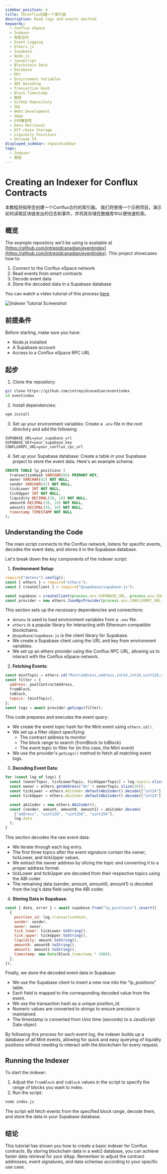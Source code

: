 ```yaml
---
sidebar_position: 4
title: 为Conflux创建一个索引器
description: Read logs and events emitted
keywords:
  - Conflux eSpace
  - Indexer
  - 智能合约
  - Event Logging
  - Ethers.js
  - Supabase
  - Node.js
  - JavaScript
  - Blockchain Data
  - Database
  - RPC
  - Environment Variables
  - ABI Decoding
  - Transaction Hash
  - Block Timestamp
  - 教程
  - GitHub Repository
  - SQL
  - Web3 Development
  - dApp
  - EVM兼容性
  - Data Retrieval
  - Off-chain Storage
  - Liquidity Positions
  - Uniswap V3
displayed_sidebar: eSpaceSidebar
tags:
  - Indexer
  - 教程
---
```


# Creating an Indexer for Conflux Contracts

本教程将指导您创建一个Conflux合约的索引器。 我们将使用一个示例项目，演示如何读取区块链发出的日志和事件，并将其存储在数据库中以便快速检索。

## 概览

The example repository we'll be using is available at [https://github.com/intrepidcanadian/eventindex](https://github.com/intrepidcanadian/eventindex). This project showcases how to:

1. Connect to the Conflux eSpace network
2. Read events from smart contracts
3. Decode event data
4. Store the decoded data in a Supabase database

You can watch a video tutorial of this process [here](https://www.loom.com/share/859bf23a98c7467292f52c0ce949e4e1).

![Indexer Tutorial Screenshot](../img/IndexerTutorial.png)

## 前提条件

Before starting, make sure you have:

- Node.js installed
- A Supabase account
- Access to a Conflux eSpace RPC URL

## 起步

1. Clone the repository:
  ```bash
  git clone https://github.com/intrepidcanadian/eventindex
  cd eventindex
  ```

2. Install dependencies:
  ```bash
  npm install
  ```

3. Set up your environment variables:
  Create a `.env` file in the root directory and add the following:
  ```
  SUPABASE_URL=your_supabase_url
  SUPABASE_KEY=your_supabase_key
  CONFLUXRPC_URL=your_conflux_rpc_url
  ```

4. Set up your Supabase database:
  Create a table in your Supabase project to store the event data. Here's an example schema:

  ```sql
  CREATE TABLE lp_positions (
    transactionHash VARCHAR(66) PRIMARY KEY,
    owner VARCHAR(42) NOT NULL,
    sender VARCHAR(42) NOT NULL,
    tickLower INT NOT NULL,
    tickUpper INT NOT NULL,
    liquidity DECIMAL(38, 18) NOT NULL,
    amount0 DECIMAL(38, 18) NOT NULL,
    amount1 DECIMAL(38, 18) NOT NULL,
    timestamp TIMESTAMP NOT NULL
  );
  ```

## Understanding the Code

The main script connects to the Conflux network, listens for specific events, decodes the event data, and stores it in the Supabase database.

Let's break down the key components of the indexer script:

1. **Environment Setup**:

  ```javascript
  require("dotenv").config();
  const { ethers } = require("ethers");
  const { createClient } = require("@supabase/supabase-js");

  const supabase = createClient(process.env.SUPABASE_URL, process.env.SUPABASE_KEY);
  const provider = new ethers.JsonRpcProvider(process.env.CONFLUXRPC_URL);
  ```

  This section sets up the necessary dependencies and connections:

  - `dotenv` is used to load environment variables from a `.env` file.
  - `ethers` is a popular library for interacting with Ethereum-compatible blockchains.
  - `@supabase/supabase-js` is the client library for Supabase.
  - We create a Supabase client using the URL and key from environment variables.
  - We set up an ethers provider using the Conflux RPC URL, allowing us to interact with the Conflux eSpace network.

2. **Fetching Events**:

  ```javascript
  const mintTopic = ethers.id("Mint(address,address,int24,int24,uint128,uint256,uint256)");
  const filter = {
    address: poolContractAddress,
    fromBlock,
    toBlock,
    topics: [mintTopic],
  };
  const logs = await provider.getLogs(filter);
  ```

  This code prepares and executes the event query:

  - We create the event topic hash for the Mint event using `ethers.id()`.
  - We set up a filter object specifying:
    - The contract address to monitor
    - The block range to search (fromBlock to toBlock)
    - The event topic to filter for (in this case, the Mint event)
  - We use the provider's `getLogs()` method to fetch all matching event logs.

3. **Decoding Event Data**:

  ```javascript
  for (const log of logs) {
    const [ownerTopic, tickLowerTopic, tickUpperTopic] = log.topics.slice(1);
    const owner = ethers.getAddress("0x" + ownerTopic.slice(26));
    const tickLower = ethers.AbiCoder.defaultAbiCoder().decode(["int24"], tickLowerTopic)[0];
    const tickUpper = ethers.AbiCoder.defaultAbiCoder().decode(["int24"], tickUpperTopic)[0];

    const abiCoder = new ethers.AbiCoder();
    const [sender, amount, amount0, amount1] = abiCoder.decode(
      ["address", "uint128", "uint256", "uint256"],
      log.data
    );
  }
  ```

  This section decodes the raw event data:

  - We iterate through each log entry.
  - The first three topics after the event signature contain the owner, tickLower, and tickUpper values.
  - We extract the owner address by slicing the topic and converting it to a proper address format.
  - tickLower and tickUpper are decoded from their respective topics using the ABI coder.
  - The remaining data (sender, amount, amount0, amount1) is decoded from the log's data field using the ABI coder.

4. **Storing Data in Supabase**:

  ```javascript
  const { data, error } = await supabase.from("lp_positions").insert([
    {
      position_id: log.transactionHash,
      sender: sender,
      owner: owner,
      tick_lower: tickLower.toString(),
      tick_upper: tickUpper.toString(),
      liquidity: amount.toString(),
      amount0: amount0.toString(),
      amount1: amount1.toString(),
      timestamp: new Date(block.timestamp * 1000),
    },
  ]);
  ```

  Finally, we store the decoded event data in Supabase:

  - We use the Supabase client to insert a new row into the "lp_positions" table.
  - Each field is mapped to the corresponding decoded value from the event.
  - We use the transaction hash as a unique position_id.
  - Numeric values are converted to strings to ensure precision is maintained.
  - The timestamp is converted from Unix time (seconds) to a JavaScript Date object.

By following this process for each event log, the indexer builds up a database of all Mint events, allowing for quick and easy querying of liquidity positions without needing to interact with the blockchain for every request.

## Running the Indexer

To start the indexer:

1. Adjust the `fromBlock` and `toBlock` values in the script to specify the range of blocks you want to index.
2. Run the script:
  ```bash
  node index.js
  ```

The script will fetch events from the specified block range, decode them, and store the data in your Supabase database.

## 结论

This tutorial has shown you how to create a basic indexer for Conflux contracts. By storing blockchain data in a web2 database, you can achieve faster data retrieval for your dApp. Remember to adjust the contract addresses, event signatures, and data schemas according to your specific use case.
